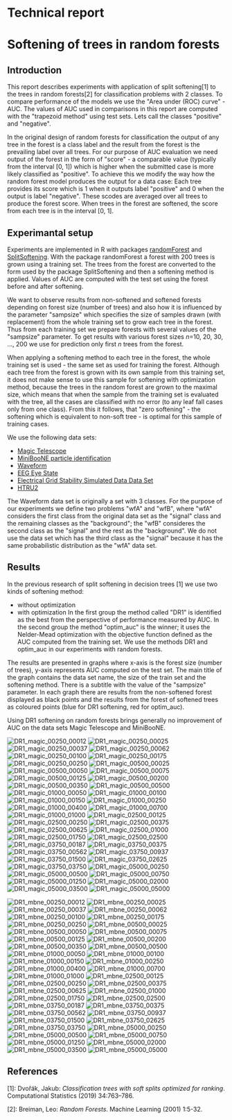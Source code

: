 # Technical report
# Softening of trees in random forests

## Introduction

This report describes experiments with application of split softening[1]
to the trees in random forests[2] for classification problems with 2 classes.
To compare performance of the models we use the "Area under (ROC) curve" - AUC.
The values of AUC used in comparisons in this report are computed with the
"trapezoid method" using test sets.
Lets call the classes "positive" and "negative".

In the original design of random forests for classification the output of any tree
in the forest is a class label and the result from the forest is the prevailing
label over all trees.
For our purpose of AUC evaluation we need output of the forest in the form of "score" -
a comparable value (typically from the interval [0, 1]) which is higher when
the submitted case is more likely classified as "positive".
To achieve this we modify the way how the random forest model
produces the output for a data case:
Each tree provides its score which is 1 when it outputs label "positive"
and 0 when the output is label "negative".
These scodes are averaged over all trees to produce the forest score.
When trees in the forest are softened, the score from each tree is
in the interval [0, 1].

## Experimantal setup

Experiments are implemented in R with packages [randomForest](https://cran.r-project.org/web/packages/randomForest/)
and [SplitSoftening](https://cran.r-project.org/web/packages/SplitSoftening/).
With the package randomForest a forest with 200 trees is grown using a training set.
The trees from the forest are converted to the form used by the package SplitSoftening
and then a softening method is applied.
Values of AUC are computed with the test set using the forest before and after softening.

We want to observe results from non-softened and softened forests depending on
forest size (number of trees) and also how it is influenced by the parameter
"sampsize" which specifies the size of samples drawn (with replacement)
from the whole training set to grow each tree in the forest.
Thus from each training set we prepare forests with several values of the "sampsize" parameter.
To get results with various forest sizes *n*=10, 20, 30, ..., 200
we use for prediction only first *n* trees from the forest.

When applying a softening method to each tree in the forest, the whole training set
is used - the same set as used for training the forest.
Although each tree from the forest is grown with its own sample from this training set,
it does not make sense to use this sample for softening with optimization method,
because the trees in the random forest are grown to the maximal size, which means
that when the sample from the training set is evaluated with the tree,
all the cases are classified with no error
(to any leaf fall cases only from one class).
From this it follows, that "zero softening" - the softening which is equivalent
to non-soft tree -
is optimal for this sample of training cases.

We use the following data sets:
- [Magic Telescope](https://archive.ics.uci.edu/ml/datasets/magic+gamma+telescope)
- [MiniBooNE particle identification](https://archive.ics.uci.edu/ml/datasets/MiniBooNE+particle+identification)
- [Waveform](https://archive.ics.uci.edu/ml/datasets/Waveform+Database+Generator+(Version+1))
- [EEG Eye State](https://archive.ics.uci.edu/ml/datasets/EEG+Eye+State)
- [Electrical Grid Stability Simulated Data Data Set](https://archive.ics.uci.edu/ml/datasets/Electrical+Grid+Stability+Simulated+Data+)
- [HTRU2](https://archive.ics.uci.edu/ml/datasets/HTRU2)

The Waveform data set is originally a set with 3 classes.
For the purpose of our experiments we define two problems "wfA" and "wfB",
where "wfA" considers the first class from the original data set as the "signal" class
and the remaining classes as the "background";
the "wfB" consideres the second class as the "signal" and the rest as the "background".
We do not use the data set which has the third class as the "signal" because
it has the same probabilistic distribution as the "wfA" data set.

## Results

In the previous research of split softening in decision trees [1] we use two kinds of softening method:
- without optimization
- with optimization
In the first group the method called "DR1" is identified as the best
from the perspective of performance measured by AUC.
In the second group the method "optim_auc" is the winner;
it uses the Nelder-Mead optimization with the objective function
defined as the AUC computed from the training set.
We use the methods DR1 and optim_auc in our experiments with random forests.

The results are presented in graphs where x-axis is the forest size (number of trees),
y-axis represents AUC computed on the test set.
The main title of the graph contains the data set name, the size of the train set
and the softening method.
There is a subtitle with the value of the "sampsize" parameter.
In each graph there are results from the non-softened forest displayed as black points
and the results from the forest of softened trees as coloured points
(blue for DR1 softening, red for optim_auc).

Using DR1 softening on random forests brings generally no improvement of AUC
on the data sets Magic Telescope and MiniBooNE.

![DR1_magic_00250_00012](img/DR1_magic_00250_00012.png)
![DR1_magic_00250_00025](img/DR1_magic_00250_00025.png)
![DR1_magic_00250_00037](img/DR1_magic_00250_00037.png)
![DR1_magic_00250_00062](img/DR1_magic_00250_00062.png)
![DR1_magic_00250_00100](img/DR1_magic_00250_00100.png)
![DR1_magic_00250_00175](img/DR1_magic_00250_00175.png)
![DR1_magic_00250_00250](img/DR1_magic_00250_00250.png)
![DR1_magic_00500_00025](img/DR1_magic_00500_00025.png)
![DR1_magic_00500_00050](img/DR1_magic_00500_00050.png)
![DR1_magic_00500_00075](img/DR1_magic_00500_00075.png)
![DR1_magic_00500_00125](img/DR1_magic_00500_00125.png)
![DR1_magic_00500_00200](img/DR1_magic_00500_00200.png)
![DR1_magic_00500_00350](img/DR1_magic_00500_00350.png)
![DR1_magic_00500_00500](img/DR1_magic_00500_00500.png)
![DR1_magic_01000_00050](img/DR1_magic_01000_00050.png)
![DR1_magic_01000_00100](img/DR1_magic_01000_00100.png)
![DR1_magic_01000_00150](img/DR1_magic_01000_00150.png)
![DR1_magic_01000_00250](img/DR1_magic_01000_00250.png)
![DR1_magic_01000_00400](img/DR1_magic_01000_00400.png)
![DR1_magic_01000_00700](img/DR1_magic_01000_00700.png)
![DR1_magic_01000_01000](img/DR1_magic_01000_01000.png)
![DR1_magic_02500_00125](img/DR1_magic_02500_00125.png)
![DR1_magic_02500_00250](img/DR1_magic_02500_00250.png)
![DR1_magic_02500_00375](img/DR1_magic_02500_00375.png)
![DR1_magic_02500_00625](img/DR1_magic_02500_00625.png)
![DR1_magic_02500_01000](img/DR1_magic_02500_01000.png)
![DR1_magic_02500_01750](img/DR1_magic_02500_01750.png)
![DR1_magic_02500_02500](img/DR1_magic_02500_02500.png)
![DR1_magic_03750_00187](img/DR1_magic_03750_00187.png)
![DR1_magic_03750_00375](img/DR1_magic_03750_00375.png)
![DR1_magic_03750_00562](img/DR1_magic_03750_00562.png)
![DR1_magic_03750_00937](img/DR1_magic_03750_00937.png)
![DR1_magic_03750_01500](img/DR1_magic_03750_01500.png)
![DR1_magic_03750_02625](img/DR1_magic_03750_02625.png)
![DR1_magic_03750_03750](img/DR1_magic_03750_03750.png)
![DR1_magic_05000_00250](img/DR1_magic_05000_00250.png)
![DR1_magic_05000_00500](img/DR1_magic_05000_00500.png)
![DR1_magic_05000_00750](img/DR1_magic_05000_00750.png)
![DR1_magic_05000_01250](img/DR1_magic_05000_01250.png)
![DR1_magic_05000_02000](img/DR1_magic_05000_02000.png)
![DR1_magic_05000_03500](img/DR1_magic_05000_03500.png)
![DR1_magic_05000_05000](img/DR1_magic_05000_05000.png)

![DR1_mbne_00250_00012](img/DR1_mbne_00250_00012.png)
![DR1_mbne_00250_00025](img/DR1_mbne_00250_00025.png)
![DR1_mbne_00250_00037](img/DR1_mbne_00250_00037.png)
![DR1_mbne_00250_00062](img/DR1_mbne_00250_00062.png)
![DR1_mbne_00250_00100](img/DR1_mbne_00250_00100.png)
![DR1_mbne_00250_00175](img/DR1_mbne_00250_00175.png)
![DR1_mbne_00250_00250](img/DR1_mbne_00250_00250.png)
![DR1_mbne_00500_00025](img/DR1_mbne_00500_00025.png)
![DR1_mbne_00500_00050](img/DR1_mbne_00500_00050.png)
![DR1_mbne_00500_00075](img/DR1_mbne_00500_00075.png)
![DR1_mbne_00500_00125](img/DR1_mbne_00500_00125.png)
![DR1_mbne_00500_00200](img/DR1_mbne_00500_00200.png)
![DR1_mbne_00500_00350](img/DR1_mbne_00500_00350.png)
![DR1_mbne_00500_00500](img/DR1_mbne_00500_00500.png)
![DR1_mbne_01000_00050](img/DR1_mbne_01000_00050.png)
![DR1_mbne_01000_00100](img/DR1_mbne_01000_00100.png)
![DR1_mbne_01000_00150](img/DR1_mbne_01000_00150.png)
![DR1_mbne_01000_00250](img/DR1_mbne_01000_00250.png)
![DR1_mbne_01000_00400](img/DR1_mbne_01000_00400.png)
![DR1_mbne_01000_00700](img/DR1_mbne_01000_00700.png)
![DR1_mbne_01000_01000](img/DR1_mbne_01000_01000.png)
![DR1_mbne_02500_00125](img/DR1_mbne_02500_00125.png)
![DR1_mbne_02500_00250](img/DR1_mbne_02500_00250.png)
![DR1_mbne_02500_00375](img/DR1_mbne_02500_00375.png)
![DR1_mbne_02500_00625](img/DR1_mbne_02500_00625.png)
![DR1_mbne_02500_01000](img/DR1_mbne_02500_01000.png)
![DR1_mbne_02500_01750](img/DR1_mbne_02500_01750.png)
![DR1_mbne_02500_02500](img/DR1_mbne_02500_02500.png)
![DR1_mbne_03750_00187](img/DR1_mbne_03750_00187.png)
![DR1_mbne_03750_00375](img/DR1_mbne_03750_00375.png)
![DR1_mbne_03750_00562](img/DR1_mbne_03750_00562.png)
![DR1_mbne_03750_00937](img/DR1_mbne_03750_00937.png)
![DR1_mbne_03750_01500](img/DR1_mbne_03750_01500.png)
![DR1_mbne_03750_02625](img/DR1_mbne_03750_02625.png)
![DR1_mbne_03750_03750](img/DR1_mbne_03750_03750.png)
![DR1_mbne_05000_00250](img/DR1_mbne_05000_00250.png)
![DR1_mbne_05000_00500](img/DR1_mbne_05000_00500.png)
![DR1_mbne_05000_00750](img/DR1_mbne_05000_00750.png)
![DR1_mbne_05000_01250](img/DR1_mbne_05000_01250.png)
![DR1_mbne_05000_02000](img/DR1_mbne_05000_02000.png)
![DR1_mbne_05000_03500](img/DR1_mbne_05000_03500.png)
![DR1_mbne_05000_05000](img/DR1_mbne_05000_05000.png)



## References

[1]: Dvořák, Jakub: *Classification trees with soft splits optimized for ranking*.
Computational Statistics (2019) 34:763–786.

[2]: Breiman, Leo: *Random Forests*. Machine Learning (2001) 1:5-32.


